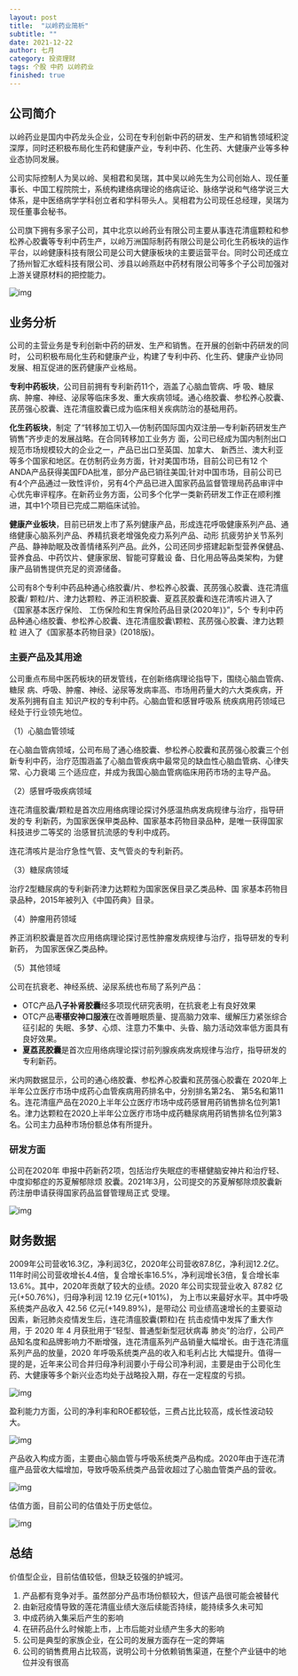 ```yaml
---
layout: post
title:  "以岭药业简析"
subtitle: ""
date: 2021-12-22
author: 七月
category: 投资理财
tags: 个股 中药 以岭药业
finished: true
---
```


## 公司简介

以岭药业是国内中药龙头企业，公司在专利创新中药的研发、生产和销售领域积淀深厚，同时还积极布局化生药和健康产业，专利中药、化生药、大健康产业等多种业态协同发展。

公司实际控制人为吴以岭、吴相君和吴瑞，其中吴以岭先生为公司创始人、现任董事长、中国工程院院士，系统构建络病理论的络病证论、脉络学说和气络学说三大体系，是中医络病学学科创立者和学科带头人。吴相君为公司现任总经理，吴瑞为现任董事会秘书。

公司旗下拥有多家子公司，其中北京以岭药业有限公司主要从事连花清瘟颗粒和参松养心胶囊等专利中药生产，以岭万洲国际制药有限公司是公司化生药板块的运作平台，以岭健康科技有限公司是公司大健康板块的主要运营平台。同时公司还成立了扬州智汇水蛭科技有限公司、涉县以岭燕赵中药材有限公司等多个子公司加强对上游关键原材料的把控能力。

![img](/img/v2-bb2eaac3ba457a3168a6ff6572990b96_b.png)

## 业务分析

公司的主营业务是专利创新中药的研发、生产和销售。在开展的创新中药研发的同时， 公司积极布局化生药和健康产业，构建了专利中药、化生药、健康产业协同发展、相互促进的医药健康产业格局。

**专利中药板块**，公司目前拥有专利新药11个，涵盖了心脑血管病、呼 吸、糖尿病、肿瘤、神经、泌尿等临床多发、重大疾病领域。通心络胶囊、参松养心胶囊、芪苈强心胶囊、连花清瘟胶囊已成为临床相关疾病防治的基础用药。

**化生药板块**，制定 了“转移加工切入—仿制药国际国内双注册—专利新药研发生产销售”齐步走的发展战略。在合同转移加工业务方 面，公司已经成为国内制剂出口规范市场规模较大的企业之一，产品已出口至英国、加拿大、 新西兰、澳大利亚等多个国家和地区。在仿制药业务方面，针对美国市场，目前公司已有12 个ANDA产品获得美国FDA批准，部分产品已销往美国;针对中国市场，目前公司已有4个产品通过一致性评价，另有4个产品已进入国家药品监督管理局药品审评中心优先审评程序。在新药业务方面，公司多个化学一类新药研发工作正在顺利推进，其中1个项目已完成二期临床试验。

**健康产业板块**，目前已研发上市了系列健康产品，形成连花呼吸健康系列产品、通络健康心脑系列产品、养精抗衰老增强免疫力系列产品、动形 抗疲劳护关节系列产品、静神助眠及改善情绪系列产品。此外，公司还同步搭建起新型营养保健品、营养食品、中药饮片、健康家居、智能可穿戴设 备、日化用品等品类架构，为健康产品销售提供充足的资源储备。

公司有8个专利中药品种通心络胶囊/片、参松养心胶囊、芪苈强心胶囊、连花清瘟胶囊/ 颗粒/片、津力达颗粒、养正消积胶囊、夏荔芪胶囊和连花清咳片进入了《国家基本医疗保险、 工伤保险和生育保险药品目录(2020年)》”，5个 专利中药品种通心络胶囊、参松养心胶囊、连花清瘟胶囊\颗粒、芪苈强心胶囊、津力达颗粒 进入了《国家基本药物目录》(2018版)。

### 主要产品及其用途

公司重点布局中医药板块的研发管线，在创新络病理论指导下，围绕心脑血管病、糖尿 病、呼吸、肿瘤、神经、泌尿等发病率高、市场用药量大的六大类疾病，开发系列拥有自主 知识产权的专利中药。心脑血管和感冒呼吸系 统疾病用药领域已经处于行业领先地位。

（1）心脑血管领域

在心脑血管病领域，公司布局了通心络胶囊、参松养心胶囊和芪苈强心胶囊三个创新专利中药，治疗范围涵盖了心脑血管疾病中最常见的缺血性心脑血管病、心律失常、心力衰竭 三个适应症，并成为我国心脑血管病临床用药市场的主导产品。

（2）感冒呼吸疾病领域

连花清瘟胶囊/颗粒是首次应用络病理论探讨外感温热病发病规律与治疗，指导研发的专 利新药，为国家医保甲类品种、国家基本药物目录品种，是唯一获得国家科技进步二等奖的 治感冒抗流感的专利中成药。

连花清咳片是治疗急性气管、支气管炎的专利新药。

（3）糖尿病领域

治疗2型糖尿病的专利新药津力达颗粒为国家医保目录乙类品种、国 家基本药物目录品种，2015年被列入《中国药典》目录。

（4）肿瘤用药领域

养正消积胶囊是首次应用络病理论探讨恶性肿瘤发病规律与治疗，指导研发的专利新药， 为国家医保乙类品种。

（5）其他领域

公司在抗衰老、神经系统、泌尿系统也布局了系列产品：

- OTC产品**八子补肾胶囊**经多项现代研究表明，在抗衰老上有良好效果
- OTC产品**枣椹安神口服液**在改善睡眠质量、提高脑力效率、缓解压力紧张综合征引起的 失眠、多梦、心烦、注意力不集中、头昏、脑力活动效率低方面具有良好效果。
- **夏荔芪胶囊**是首次应用络病理论探讨前列腺疾病发病规律与治疗，指导研发的专利新药。

米内网数据显示，公司的通心络胶囊、参松养心胶囊和芪苈强心胶囊在 2020年上半年公立医疗市场中成药心血管疾病用药排名中，分别排名第2名、 第5名和第11名。连花清瘟产品在2020上半年公立医疗市场中成药感冒用药销售排名位列第1 名。津力达颗粒在2020上半年公立医疗市场中成药糖尿病用药销售排名位列第3名。公司主力品种市场份额总体有所提升。

### 研发方面

公司在2020年 申报中药新药2项，包括治疗失眠症的枣椹健脑安神片和治疗轻、中度抑郁症的苏夏解郁除烦 胶囊。2021年3月，公司提交的苏夏解郁除烦胶囊新药注册申请获得国家药品监督管理局正式 受理。

![img](/img/v2-1ca7cae62fe09a3187329ce88e9ffb17_b.png)

## 财务数据

2009年公司营收16.3亿，净利润3亿，2020年公司营收87.8亿，净利润12.2亿。11年时间公司营收增长4.4倍，复合增长率16.5%，净利润增长3倍，复合增长率13.6%。其中，2020年贡献了较大的业绩。2020 年公司实现营业收入 87.82 亿元(+50.76%)，归母净利润 12.19 亿元(+101%)， 为上市以来最好水平。其中呼吸系统类产品收入 42.56 亿元(+149.89%)，是带动公 司业绩高速增长的主要驱动因素，新冠肺炎疫情发生后，连花清瘟胶囊(颗粒)在 抗击疫情中发挥了重大作用，于 2020 年 4 月获批用于“轻型、普通型新型冠状病毒 肺炎”的治疗，公司产品知名度和品牌影响力不断增强，连花清瘟系列产品销量大幅增长。由于连花清瘟系列产品的放量，2020 年呼吸系统类产品的收入和毛利占比 大幅提升。值得一提的是，近年来公司合并归母净利润要小于母公司净利润，主要是由于公司化生药、大健康等多个新兴业态均处于战略投入期，存在一定程度的亏损。

![img](/img/v2-bd287084cafa0b20aaaff5e584060106_b.png)

盈利能力方面，公司的净利率和ROE都较低，三费占比比较高，成长性波动较大。

![img](/img/v2-5a060b8503a7b54f1c3e01fdc8bbfacc_b.png)

产品收入构成方面，主要由心脑血管与呼吸系统类产品构成。2020年由于连花清瘟产品营收大幅增加，导致呼吸系统类产品营收超过了心脑血管类产品的营收。

![img](/img/v2-b92ba63b66f72c19237dc4cf48086e50_b.png)

估值方面，目前公司的估值处于历史低位。

![img](/img/v2-0f95f12d635b1c1e0d434696903ff08e_b.png)

## 总结

价值型企业，目前估值较低，但缺乏较强的护城河。

1. 产品都有竞争对手。虽然部分产品市场份额较大，但该产品很可能会被替代
2. 由新冠疫情导致的莲花清瘟业绩大涨后续能否持续，能持续多久未可知
3. 中成药纳入集采后产生的影响
4. 在研药品什么时候能上市，上市后能对业绩产生多大的影响
5. 公司是典型的家族企业，在公司的发展方面存在一定的弊端
6. 公司的销售费用占比较高，说明公司十分依赖销售渠道，在整个产业链中的地位并没有很高